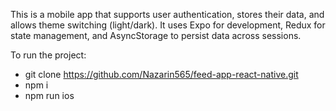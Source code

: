 This is a mobile app that supports user authentication, stores their data, and allows theme switching (light/dark). It uses Expo for development, Redux for state management, and AsyncStorage to persist data across sessions.

To run the project:
- git clone https://github.com/Nazarin565/feed-app-react-native.git
- npm i
- npm run ios
